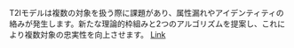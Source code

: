 T2Iモデルは複数の対象を扱う際に課題があり、属性漏れやアイデンティティの絡みが発生します。新たな理論的枠組みと2つのアルゴリズムを提案し、これにより複数対象の忠実性を向上させます。
[Link](http://arxiv.org/abs/2510.02315v1)

